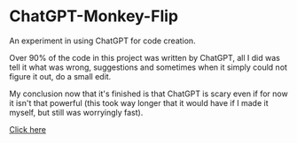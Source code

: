 # ChatGPT-Monkey-Flip
An experiment in using ChatGPT for code creation.

Over 90% of the code in this project was written by ChatGPT, all I did was tell it what was wrong, suggestions and sometimes when it simply could not figure it out, do a small edit.

My conclusion now that it's finished is that ChatGPT is scary even if for now it isn't that powerful (this took way longer that it would have if I made it myself, but still was worryingly fast).

[Click here](file:///C:/Users/arthu/OneDrive/Documentos/Coding/ChatGPT/Monkey%20Flip%201/main.html)
